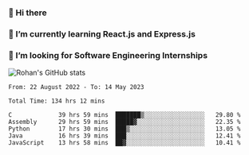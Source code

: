 ### 👋 Hi there 

<!--
**rohznmdev/rohznmdev** is a ✨ _special_ ✨ repository because its `README.md` (this file) appears on your GitHub profile.

Here are some ideas to get you started:

- 🔭 I’m currently working on ...
- 🌱 I’m currently learning Ruby and Ruby on Rails
- 👯 I’m looking to collaborate on ...
- 🤔 I’m looking for help with ...
- 💬 Ask me about ...
- 📫 How to reach me: ...
- 😄 Pronouns: ...
- ⚡ Fun fact: ...
-->
### 🌱 I’m currently learning React.js and Express.js
### 🤔 I’m looking for Software Engineering Internships
![Rohan's GitHub stats](https://github-readme-stats.vercel.app/api?username=rohznmdev&theme=dark&show_icons=true)

<!--START_SECTION:waka-->

```text
From: 22 August 2022 - To: 14 May 2023

Total Time: 134 hrs 12 mins

C             39 hrs 59 mins  ███████▒░░░░░░░░░░░░░░░░░   29.80 %
Assembly      29 hrs 59 mins  █████▓░░░░░░░░░░░░░░░░░░░   22.35 %
Python        17 hrs 30 mins  ███▒░░░░░░░░░░░░░░░░░░░░░   13.05 %
Java          16 hrs 39 mins  ███░░░░░░░░░░░░░░░░░░░░░░   12.41 %
JavaScript    13 hrs 58 mins  ██▓░░░░░░░░░░░░░░░░░░░░░░   10.41 %
```

<!--END_SECTION:waka-->
